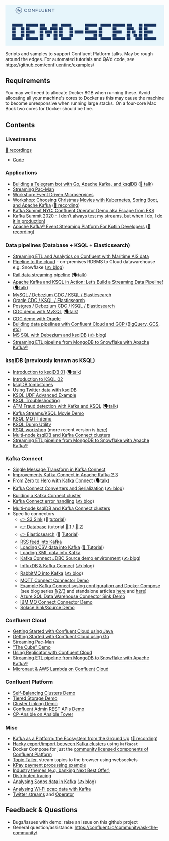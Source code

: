 ![`demo-scene`](images/cover.png)

Scripts and samples to support Confluent Platform talks. May be rough around the edges. For automated tutorials and QA'd code, see https://github.com/confluentinc/examples/

## Requirements

You may well need to allocate Docker 8GB when running these. Avoid allocating all your machine's cores to Docker as this may cause the machine to become unresponsive when running large stacks. On a four-core Mac Book two cores for Docker should be fine. 

## Contents

### Livestreams

[🎥 recordings](https://www.youtube.com/playlist?list=PLa7VYi0yPIH26-ppF0Gcsx-YVQQbNjDEt)

- [Code](livestreams)

###  Applications

- [Building a Telegram bot with Go, Apache Kafka, and ksqlDB](telegram-bot-carparks) ([🎥 talk](https://rmoff.dev/carpark-telegram-bot))
- [Streaming Pac-Man](streaming-pacman)
- [Workshop: Event Driven Microservices](event-driven-microservices-workshop)
- [Workshop: Choosing Christmas Movies with Kubernetes, Spring Boot, and Apache Kafka](streaming-movies-workshop) ([🎥 recording](https://www.youtube.com/watch?v=ampmQg33JtY))
- [Kafka Summit NYC: Confluent Operator Demo aka Escape from EKS](ksummit-operator-demo)
- [Kafka Summit 2020 - I don’t always test my streams, but when I do, I do it in production!](testing-streams)
- [Apache Kafka® Event Streaming Platform For Kotlin Developers](wordcount-spring-cloud-stream-kotlin) ([🎥 recording](https://youtu.be/Y-sqGKsnSHI))
  
###  Data pipelines (Database + KSQL + Elasticsearch)

- [Streaming ETL and Analytics on Confluent with Maritime AIS data]((maritime-ais))
- [Pipeline to the cloud](pipeline-to-the-cloud) - on-premises RDBMS to Cloud datawarehouse e.g. Snowflake ([✍️ blog](https://www.confluent.io/blog/cloud-analytics-for-on-premises-data-streams-with-kafka/?utm_campaign=rmoff&utm_source=demo-scene))
- [Rail data streaming pipeline](rail-data-streaming-pipeline) ([🗣️talk](https://rmoff.dev/oredev19-on-track-with-kafka))
- [Apache Kafka and KSQL in Action: Let’s Build a Streaming Data Pipeline!](build-a-streaming-pipeline) ([🗣️talk](https://go.rmoff.net/devoxxuk19))
- [MySQL / Debezium CDC / KSQL / Elasticsearch](mysql-debezium-ksql-elasticsearch)
- [Oracle CDC / KSQL / Elasticsearch](oracle-ksql-elasticsearch)
- [Postgres / Debezium CDC / KSQL / Elasticsearch](postgres-debezium-ksql-elasticsearch)
- [CDC demo with MySQL](no-more-silos) ([🗣️talk](http://rmoff.dev/ksny19-no-more-silos))
- [CDC demo with Oracle](no-more-silos-oracle)
- [Building data pipelines with Confluent Cloud and GCP (BigQuery, GCS, etc)](gcp-pipeline)
- [MS SQL with Debezium and ksqlDB](mssql-to-kafka-with-ksqldb) ([✍️ blog](https://rmoff.net/2020/09/18/using-the-debezium-ms-sql-connector-with-ksqldb-embedded-kafka-connect/))
- [Streaming ETL pipeline from MongoDB to Snowflake with Apache Kafka®](streaming-etl-mongodb-snowflake)

###  ksqlDB (previously known as KSQL)
- [Introduction to ksqlDB 01](introduction-to-ksqldb) ([🗣️talk](https://rmoff.dev/ksqldb-slides))
- [Introduction to KSQL   02](ksql-intro)
- [ksqlDB tombstones]((ksqldb-tombstones))
- [Using Twitter data with ksqlDB](ksqldb-twitter)
- [KSQL UDF Advanced Example](ksql-udf-advanced-example)
- [KSQL Troubleshooting](ksql-troubleshooting)
- [ATM Fraud detection with Kafka and KSQL](ksql-atm-fraud-detection) ([🗣️talk](https://talks.rmoff.net/Cw9hbI/atm-fraud-detection-with-apache-kafka-and-ksql))
- [Kafka Streams/KSQL Movie Demo](streams-movie-demo)
- [KSQL MQTT demo](mqtt-tracker)
- [KSQL Dump Utility](ksql-dump)
- [KSQL workshop](ksql-workshop) (more recent version is [here](build-a-streaming-pipeline/workshop/))
- [Multi-node ksqlDB and Kafka Connect clusters](multi-cluster-connect-and-ksql)
- [Streaming ETL pipeline from MongoDB to Snowflake with Apache Kafka®](streaming-etl-mongodb-snowflake)

###  Kafka Connect

- [Single Message Transform in Kafka Connect]((kafka-connect-single-message-transforms))
- [Improvements Kafka Connect in Apache Kafka 2.3](connect-5.3-improvements)
- [From Zero to Hero with Kafka Connect](kafka-connect-zero-to-hero) ([🗣️talk](https://rmoff.dev/crunch19-zero-to-hero-kafka-connect))
- [Kafka Connect Converters and Serialization](connect-deepdive) ([✍️ blog](https://www.confluent.io/blog/kafka-connect-deep-dive-converters-serialization-explained/?utm_campaign=rmoff&utm_source=demo-scene))
- [Building a Kafka Connect cluster](connect-cluster)
- [Kafka Connect error handling](connect-error-handling) ([✍️ blog](https://www.confluent.io/blog/kafka-connect-deep-dive-error-handling-dead-letter-queues/?utm_campaign=rmoff&utm_source=demo-scene))
- [Multi-node ksqlDB and Kafka Connect clusters](multi-cluster-connect-and-ksql)
- Specific connectors
    - [ 👉 S3 Sink](kafka-to-s3) (🎥 [tutorial](https://rmoff.dev/kafka-s3-video))
    - [ 👉 Database](kafka-to-database) (tutorial [🎥 1](https://rmoff.dev/kafka-jdbc-video) / [🎥 2](https://rmoff.dev/ksqldb-jdbc-sink-video))
    - [ 👉 Elasticsearch](kafka-to-elasticsearch) (🎥 [Tutorial](https://rmoff.dev/kafka-elasticsearch-video))
    - [RSS feed into Kafka](rss-feed-into-kafka)
    - [Loading CSV data into Kafka](csv-to-kafka) ([🎥 Tutorial](https://rmoff.dev/csv-into-kafka))
    - [Loading XML data into Kafka](xml-to-kafka)
    - [Kafka Connect JDBC Source demo environment](connect-jdbc) ([✍️ blog](https://www.confluent.io/blog/kafka-connect-deep-dive-jdbc-source-connector/?utm_campaign=rmoff&utm_source=demo-scene))
    - [InfluxDB & Kafka Connect](influxdb-and-kafka) ([✍️ blog](https://rmoff.net/2020/01/23/notes-on-getting-data-into-influxdb-from-kafka-with-kafka-connect/?utm_campaign=rmoff&utm_source=demo-scene))
    - [RabbitMQ into Kafka](rabbitmq-into-kafka) ([✍️ blog](https://rmoff.net/2020/01/08/streaming-messages-from-rabbitmq-into-kafka-with-kafka-connect/?utm_campaign=rmoff&utm_source=demo-scene))
    - [MQTT Connect Connector Demo](mqtt-connect-connector-demo)
    - [Example Kafka Connect syslog configuration and Docker Compose](syslog) (see blog series [1](https://www.confluent.io/blog/real-time-syslog-processing-apache-kafka-ksql-part-1-filtering/?utm_campaign=rmoff&utm_source=demo-scene)/[2](https://www.confluent.io/blog/real-time-syslog-processing-with-apache-kafka-and-ksql-part-2-event-driven-alerting-with-slack/?utm_campaign=rmoff&utm_source=demo-scene)/[3](https://www.confluent.io/blog/real-time-syslog-processing-apache-kafka-ksql-enriching-events-with-external-data/?utm_campaign=rmoff&utm_source=demo-scene) and standalone articles [here](https://rmoff.net/2019/12/20/analysing-network-behaviour-with-ksqldb-and-mongodb/?utm_campaign=rmoff&utm_source=demo-scene) and [here](https://rmoff.net/2019/12/18/detecting-and-analysing-ssh-attacks-with-ksqldb/?utm_campaign=rmoff&utm_source=demo-scene))
    - [Azure SQL Data Warehouse Connector Sink Demo](azure-sqldw-sink-connector)
    - [IBM MQ Connect Connector Demo](cp-all-in-one-ibmmq)
    - [Solace Sink/Source Demo](solace)

###  Confluent Cloud

- [Getting Started with Confluent Cloud using Java](getting-started-with-ccloud-java)
- [Getting Started with Confluent Cloud using Go](getting-started-with-ccloud-golang)
- [Streaming Pac-Man](streaming-pacman)
- ["The Cube" Demo](ccloud-cube-demo)
- [Using Replicator with Confluent Cloud](ccloud-replicator)
- [Streaming ETL pipeline from MongoDB to Snowflake with Apache Kafka®](streaming-etl-mongodb-snowflake)
- [Micronaut & AWS Lambda on Confluent Cloud](micronaut-lambda)

###  Confluent Platform

- [Self-Balancing Clusters Demo](self-balancing)
- [Tiered Storage Demo](tiered-storage)
- [Cluster Linking Demo](cluster-linking)
- [Confluent Admin REST APIs Demo](adminrest)
- [CP-Ansible on Ansible Tower](ansible-tower)

###  Misc
- [Kafka as a Platform: the Ecosystem from the Ground Up](kafka-ecosystem) ([🎥 recording](https://www.youtube.com/watch?v=qjTZ4UeJdoI))
- [Hacky export/import between Kafka clusters](export-import-with-kafkacat) using `kafkacat`
- Docker Compose for just the [community licensed components of Confluent Platform](community-components-only)
- [Topic Tailer](topic-tailer), stream topics to the browser using websockets
- [KPay payment processing example](scalable-payment-processing)
- [Industry themes (e.g. banking Next Best Offer)](industry-themes)
- [Distributed tracing](distributed-tracing)
- [Analysing Sonos data in Kafka](sonos) ([✍️ blog](https://rmoff.net/2020/01/21/monitoring-sonos-with-ksqldb-influxdb-and-grafana/))
- [Analysing Wi-Fi pcap data with Kafka](wifi-fun)
- [Twitter streams](twitter-streams) and [Operator](twitter-streams-operator)

## Feedback & Questions

* Bugs/issues with demo: raise an issue on this github project
* General question/assistance: https://confluent.io/community/ask-the-community/